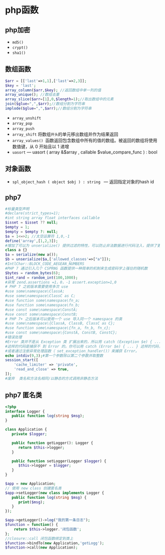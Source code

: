 # php函数

## php加密
- `md5()`
- `crypt()`
- `sha1()`

## 数组函数
```php
$arr = [['last'=>1,1],['last'=>2,3]];
$key = 'last';
array_column($arr,$key); //返回数组中单一列的值
array_unique(); //数组去重
array_slice($arr=[1],0,$length=1);//取出数组中的元素
join($glue=",",$arr);//数组分割为字符串
implode($glue=",",$arr);//数组分割为字符串
```

- `array_unshift`
- `array_pop`
- `array_push`
- `array_shift`   将数组`开头`的单元移出数组并作为结果返回
- `array_values() `函数返回包含数组中所有的值的数组。被返回的数组将使用数值键，从 0 开始且以 1 递增
- `uasort` — uasort ( array &$array , callable $value_compare_func ) : bool  


## 对象函数
- `spl_object_hash ( object $obj ) : string ` — 返回指定对象的hash id

## php7
```php
#标量类型声明
#declare(strict_types=1);
#int string array float interfaces callable
$isset = $isset ?? null;
$empty = 1;
$empty = $empty ?: null; 
$a = 1<=>2; //太空运算符 1,0,-1
define('array',[1,2,3]);
#增加了可以为 unserialize() 提供过滤的特性，可以防止非法数据进行代码注入，提供了更安全的反序列化数据。
class a {}
$a = serialize(new a());
$b = unserialize($a,['allowed_classes'=>["a"]]);
#IntlChar::BLOCK_CODE_AEGEAN_NUMBERS
#PHP 7 通过引入几个 CSPRNG 函数提供一种简单的机制来生成密码学上强壮的随机数
$bytes = random_bytes(6);
$int_rand = random_int(100,1000);
#异常 zend.assertions =1，0，-1 assert.exception=1,0
# PHP 7 之前版本需要使用多次 use
#use some\namespace\ClassA;
#use some\namespace\ClassC as C;
#use function some\namespace\fn_a;
#use function some\namespace\fn_b;
#use const some\namespace\ConstA;
#use const some\namespace\ConstB;
# PHP 7+ 之后版本可以使用一个 use 导入同一个 namespace 的类
#use some\namespace\{ClassA, ClassB, ClassC as C};
#use function some\namespace\{fn_a, fn_b, fn_c};
#use const some\namespace\{ConstA, ConstB, ConstC};
#错误处理
#Error 类并不是从 Exception 类 扩展出来的，所以用 catch (Exception $e) { ... } 
#这样的代码是捕获不 到 Error 的。你可以用 catch (Error $e) { ... } 这样的代码，
#或者通过注册异常处理函数（ set_exception_handler()）来捕获 Error。
echo intdiv(9,3);#第一个参数除以第二个参数并取整数
session_start([
    'cache_limiter' => 'private',
    'read_and_close' => true,
]);
#废弃  类名和方法名相同/以静态的方式调用非静态方法
```

## php7 匿名类
```php
<?php
interface Logger {
   public function log(string $msg);
}

class Application {
   private $logger;

   public function getLogger(): Logger {
      return $this->logger;
   }

   public function setLogger(Logger $logger) {
      $this->logger = $logger;
   }  
}

$app = new Application;
// 使用 new class 创建匿名类
$app->setLogger(new class implements Logger {
   public function log(string $msg) {
      print($msg);
   }
});

$app->getLogger()->log("我的第一条日志");
$function = function() {
    return $this->logger.'闭包函数';
};
//closure::call 闭包函数绑定到类上
$function->bindTo(new Application,'getLogg');
$function->call(new Application);
```

